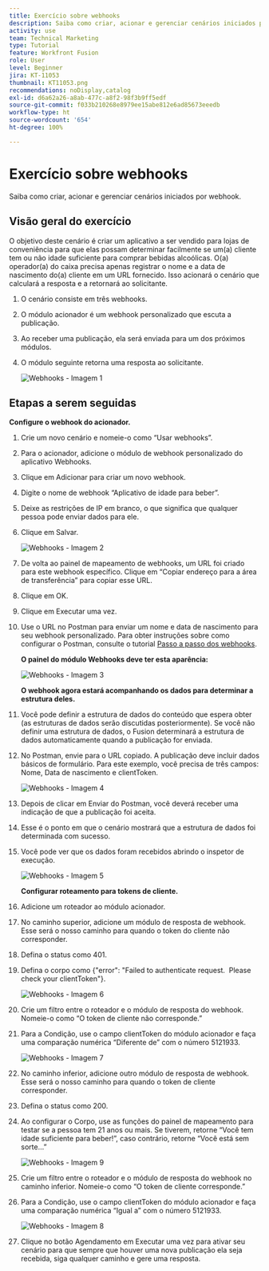 ```yaml
---
title: Exercício sobre webhooks
description: Saiba como criar, acionar e gerenciar cenários iniciados por webhook.
activity: use
team: Technical Marketing
type: Tutorial
feature: Workfront Fusion
role: User
level: Beginner
jira: KT-11053
thumbnail: KT11053.png
recommendations: noDisplay,catalog
exl-id: d6a62a26-a8ab-477c-a8f2-98f3b9ff5edf
source-git-commit: f033b210268e8979ee15abe812e6ad85673eeedb
workflow-type: ht
source-wordcount: '654'
ht-degree: 100%

---
```


# Exercício sobre webhooks

Saiba como criar, acionar e gerenciar cenários iniciados por webhook.

## Visão geral do exercício

O objetivo deste cenário é criar um aplicativo a ser vendido para lojas de conveniência para que elas possam determinar facilmente se um(a) cliente tem ou não idade suficiente para comprar bebidas alcoólicas. O(a) operador(a) do caixa precisa apenas registrar o nome e a data de nascimento do(a) cliente em um URL fornecido. Isso acionará o cenário que calculará a resposta e a retornará ao solicitante.

1. O cenário consiste em três webhooks.
1. O módulo acionador é um webhook personalizado que escuta a publicação.
1. Ao receber uma publicação, ela será enviada para um dos próximos módulos.
1. O módulo seguinte retorna uma resposta ao solicitante.

   ![Webhooks - Imagem 1](../12-exercises/assets/webhooks-walkthrough-1.png)

## Etapas a serem seguidas

**Configure o webhook do acionador.**

1. Crie um novo cenário e nomeie-o como “Usar webhooks”.
1. Para o acionador, adicione o módulo de webhook personalizado do aplicativo Webhooks.
1. Clique em Adicionar para criar um novo webhook.
1. Digite o nome de webhook “Aplicativo de idade para beber”.
1. Deixe as restrições de IP em branco, o que significa que qualquer pessoa pode enviar dados para ele.
1. Clique em Salvar.


   ![Webhooks - Imagem 2](../12-exercises/assets/webhooks-walkthrough-2.png)

1. De volta ao painel de mapeamento de webhooks, um URL foi criado para este webhook específico. Clique em “Copiar endereço para a área de transferência” para copiar esse URL.
1. Clique em OK.
1. Clique em Executar uma vez.
1. Use o URL no Postman para enviar um nome e data de nascimento para seu webhook personalizado. Para obter instruções sobre como configurar o Postman, consulte o tutorial [Passo a passo dos webhooks](https://experienceleague.adobe.com/docs/workfront-learn/tutorials-workfront/fusion/beyond-basic-modules/webhooks-walkthrough.html?lang=pt-BR).

   **O painel do módulo Webhooks deve ter esta aparência:**

   ![Webhooks - Imagem 3](../12-exercises/assets/webhooks-walkthrough-3.png)

   **O webhook agora estará acompanhando os dados para determinar a estrutura deles.**

1. Você pode definir a estrutura de dados do conteúdo que espera obter (as estruturas de dados serão discutidas posteriormente). Se você não definir uma estrutura de dados, o Fusion determinará a estrutura de dados automaticamente quando a publicação for enviada.
1. No Postman, envie para o URL copiado. A publicação deve incluir dados básicos de formulário. Para este exemplo, você precisa de três campos: Nome, Data de nascimento e clientToken.

   ![Webhooks - Imagem 4](../12-exercises/assets/webhooks-walkthrough-4.png)

1. Depois de clicar em Enviar do Postman, você deverá receber uma indicação de que a publicação foi aceita.
1. Esse é o ponto em que o cenário mostrará que a estrutura de dados foi determinada com sucesso.
1. Você pode ver que os dados foram recebidos abrindo o inspetor de execução.

   ![Webhooks - Imagem 5](../12-exercises/assets/webhooks-walkthrough-5.png)

   **Configurar roteamento para tokens de cliente.**

1. Adicione um roteador ao módulo acionador.
1. No caminho superior, adicione um módulo de resposta de webhook. Esse será o nosso caminho para quando o token do cliente não corresponder.
1. Defina o status como 401.
1. Defina o corpo como {&quot;error&quot;: &quot;Failed to authenticate request.  Please check your clientToken&quot;}.

   ![Webhooks - Imagem 6](../12-exercises/assets/webhooks-walkthrough-6.png)

1. Crie um filtro entre o roteador e o módulo de resposta do webhook. Nomeie-o como “O token de cliente não corresponde.”
1. Para a Condição, use o campo clientToken do módulo acionador e faça uma comparação numérica “Diferente de” com o número 5121933.

   ![Webhooks - Imagem 7](../12-exercises/assets/webhooks-walkthrough-7.png)

1. No caminho inferior, adicione outro módulo de resposta de webhook. Esse será o nosso caminho para quando o token de cliente corresponder.
1. Defina o status como 200.
1. Ao configurar o Corpo, use as funções do painel de mapeamento para testar se a pessoa tem 21 anos ou mais. Se tiverem, retorne “Você tem idade suficiente para beber!”, caso contrário, retorne “Você está sem sorte…”

   ![Webhooks - Imagem 9](../12-exercises/assets/webhooks-walkthrough-9.png)

1. Crie um filtro entre o roteador e o módulo de resposta do webhook no caminho inferior. Nomeie-o como “O token de cliente corresponde.”
1. Para a Condição, use o campo clientToken do módulo acionador e faça uma comparação numérica “Igual a” com o número 5121933.


   ![Webhooks - Imagem 8](../12-exercises/assets/webhooks-walkthrough-8.png)

1. Clique no botão Agendamento em Executar uma vez para ativar seu cenário para que sempre que houver uma nova publicação ela seja recebida, siga qualquer caminho e gere uma resposta.
